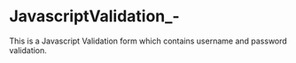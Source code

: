 # JavascriptValidation_-
This is a Javascript Validation form which contains username and password validation.
